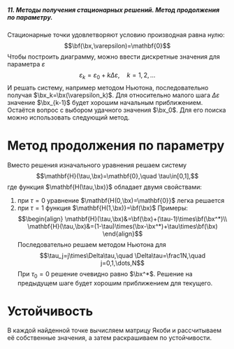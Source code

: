 ##### 11. Методы получения стационарных решений. Метод продолжения по параметру.
Стационарные точки удовлетворяют условию производная равна нулю:
$$\bf(\bx,\varepsilon)=\mathbf{0}$$
Чтобы построить диаграмму, можно ввести дискретные значения для параметра $\varepsilon$
$$\varepsilon_k=\varepsilon_0+k\Delta\varepsilon,\quad
k=1,2,\dots$$
И решать систему, например методом Ньютона, последовательно получая $\bx_k=\bx(\varepsilon_k)$. Для относительно малого шага $\Delta\varepsilon$ значение $\bx_{k-1}$ будет хорошим начальным приближением.
Остаётся вопрос с выбором удачного значения $\bx_0$. Для его поиска можно использовать следующий метод.
# Метод продолжения по параметру
Вместо решения изначального уравнения решаем систему
$$\mathbf{H}(\tau,\bx)=\mathbf{0},\quad
\tau\in[0,1],$$
где функция $\mathbf{H(\tau,\bx)}$ обладает двумя свойствами:
1. при $\tau=0$ уравнение $\mathbf{H(0,\bx)=\mathbf{0}}$ легка решается
2. при $\tau=1$ функция $\mathbf{H(1,\bx)}=\bf(\bx)$
Примеры:
$$\begin{align}
\mathbf{H}(\tau,\bx)&=\bf(\bx)+(\tau-1)\times\bf(\bx^*)\\
\mathbf{H}(\tau,\bx)&=(1-\tau)\times(\bx-\bx^*)+\tau\times\bf(\bx)
\end{align}$$
Последовательно решаем методом Ньютона для
$$\tau_j=j\times\Delta\tau,\quad
\Delta\tau=\frac1N,\quad
j=0,1,\dots,N$$
При $\tau_0=0$ решение очевидно равно $\bx^*$. Решение на предыдущем шаге будет хорошим приближением для текущего.
# Устойчивость
В каждой найденной точке вычисляем матрицу Якоби и рассчитываем её собственные значения, а затем раскрашиваем по устойчивости.